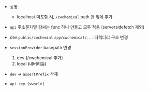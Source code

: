 
- 공통
	- localhost 미포함 시, `/cwchemical` path 맨 앞에 추가

- `api` 주소문자열 감싸는 func 하나 만들고 모두 적용 (serversidefetch 제외)
- dev `public/cwchemial` `app/cwchemical/...` 디렉터리 구조 변경
- `sessionProvider` basepath 변경
	1. dev (/cwchemical 추가)
	2. local (내버려둠)

- `dev` -> `assertPrefix` 삭제
- `api key (vworld)`
